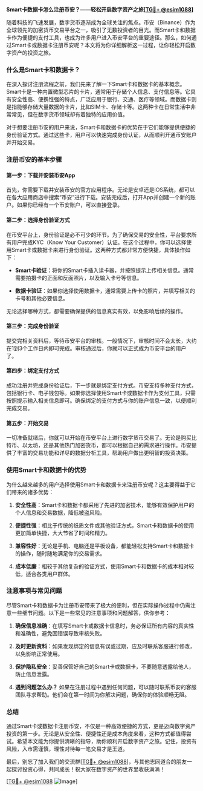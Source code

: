 **Smart卡数据卡怎么注册币安？——轻松开启数字资产之旅[[TG💪+ @esim1088](https://t.me/s/esim1088)]**

随着科技的飞速发展，数字货币逐渐成为全球关注的焦点。币安（Binance）作为全球领先的加密货币交易平台之一，吸引了无数投资者的目光。而Smart卡和数据卡作为便捷的支付工具，也成为许多用户进入币安平台的重要途径。那么，如何通过Smart卡或数据卡注册币安呢？本文将为你详细解析这一过程，让你轻松开启数字资产的投资之旅。

### 什么是Smart卡和数据卡？

在深入探讨注册流程之前，我们先来了解一下Smart卡和数据卡的基本概念。Smart卡是一种内置微型芯片的卡片，通常用于存储个人信息、支付信息等。它具有安全性高、便携性强的特点，广泛应用于银行、交通、医疗等领域。而数据卡则是指能够存储大量数据的卡片，比如SIM卡、存储卡等。这两种卡在日常生活中非常常见，但在数字货币领域却有着独特的应用价值。

对于想要注册币安的用户来说，Smart卡和数据卡的优势在于它们能够提供便捷的身份验证方式。通过这些卡，用户可以快速完成身份认证，从而顺利开通币安账户并开始交易。

### 注册币安的基本步骤

#### 第一步：下载并安装币安App

首先，你需要下载并安装币安的官方应用程序。无论是安卓还是iOS系统，都可以在各大应用商店中搜索“币安”进行下载。安装完成后，打开App并创建一个新的账户。如果你已经有一个币安账户，可以直接登录。

#### 第二步：选择身份验证方式

在币安平台上，身份验证是必不可少的环节。为了确保交易的安全性，平台要求所有用户完成KYC（Know Your Customer）认证。在这个过程中，你可以选择使用Smart卡或数据卡来进行身份验证。这两种方式都非常方便快捷，具体操作如下：

- **Smart卡验证**：将你的Smart卡插入读卡器，并按照提示上传相关信息。通常需要拍摄卡的正面和反面照片，以及输入卡号等信息。
  
- **数据卡验证**：如果你选择使用数据卡，通常需要上传卡的照片，并填写相关的卡号和其他必要信息。

无论选择哪种方式，都需要确保提供的信息真实有效，以免影响后续的操作。

#### 第三步：完成身份验证

提交完相关资料后，等待币安平台的审核。一般情况下，审核时间不会太长，大约在1到3个工作日内即可完成。审核通过后，你就可以正式成为币安平台的用户了。

#### 第四步：绑定支付方式

成功注册并完成身份验证后，下一步就是绑定支付方式。币安支持多种支付方式，包括银行卡、电子钱包等。如果你选择使用Smart卡或数据卡作为支付工具，只需按照提示输入相关信息即可。确保绑定的支付方式与你的账户信息一致，以便顺利完成交易。

#### 第五步：开始交易

一切准备就绪后，你就可以开始在币安平台上进行数字货币交易了。无论是购买比特币、以太坊，还是其他热门加密货币，都可以根据自己的需求进行操作。币安提供了丰富的交易功能和详尽的数据分析工具，帮助用户做出更明智的投资决策。

### 使用Smart卡和数据卡的优势

为什么越来越多的用户选择使用Smart卡和数据卡来注册币安呢？这主要得益于它们带来的诸多优势：

1. **安全性高**：Smart卡和数据卡都采用了先进的加密技术，能够有效保护用户的个人信息和交易数据，降低被盗风险。
   
2. **便捷性强**：相比于传统的纸质文件或其他验证方式，Smart卡和数据卡的使用更加简单快捷，大大节省了时间和精力。

3. **兼容性好**：无论是手机、电脑还是平板设备，都能轻松支持Smart卡和数据卡的操作，随时随地满足你的交易需求。

4. **成本低廉**：相较于其他复杂的验证方式，使用Smart卡和数据卡的成本相对较低，适合各类用户群体。

### 注意事项与常见问题

尽管Smart卡和数据卡为注册币安带来了极大的便利，但在实际操作过程中仍需注意一些细节问题。以下是一些常见的注意事项和问题解答，供你参考：

1. **确保信息准确**：在填写Smart卡或数据卡信息时，务必保证所有内容的真实性和准确性，避免因错误导致审核失败。

2. **及时更新资料**：如果发现绑定的信息有误或过期，应及时联系客服进行修改，以免影响正常使用。

3. **保护隐私安全**：妥善保管好自己的Smart卡或数据卡，不要随意透露给他人，防止信息泄露。

4. **遇到问题怎么办？** 如果在注册过程中遇到任何问题，可以随时联系币安的客服团队寻求帮助。他们会在第一时间为你解决问题，确保你的体验顺畅无阻。

### 总结

通过Smart卡或数据卡注册币安，不仅是一种高效便捷的方式，更是迈向数字资产投资的第一步。无论是从安全性、便捷性还是成本角度来看，这种方式都值得尝试。希望本文能为你提供清晰的指导，助你顺利开启数字资产之旅。记住，投资有风险，入市需谨慎，理性对待每一笔交易才是王道。

最后，别忘了加入我们的交流群[[TG💪+ @esim1088](https://t.me/s/esim1088)]，与其他志同道合的朋友一起探讨投资心得，共同成长！祝大家在数字资产的世界里收获满满！

[[TG💪+ @esim1088](https://t.me/s/esim1088) ![Image](https://i.postimg.cc/4NQfJmqS/Snipaste-2025-05-13-00-14-12.png)]